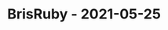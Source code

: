 ---
layout: post
title: BrisRuby - 2021-05-25
datetime: '2021-05-25T04:00:00-04:00'
name: BrisRuby
external_url: https://www.meetup.com/BrisRuby/events/277318783/
online_event: false
year_month: 2021-05
---